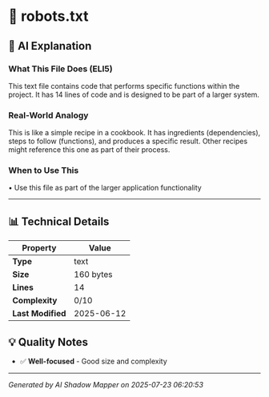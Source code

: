 # 📄 robots.txt

## 🤖 AI Explanation

### What This File Does (ELI5)
This text file contains code that performs specific functions within the project. It has 14 lines of code and is designed to be part of a larger system.

### Real-World Analogy
This is like a simple recipe in a cookbook. It has ingredients (dependencies), steps to follow (functions), and produces a specific result. Other recipes might reference this one as part of their process.

### When to Use This
• Use this file as part of the larger application functionality

---

## 📊 Technical Details

| Property | Value |
|----------|-------|
| **Type** | text |
| **Size** | 160 bytes |
| **Lines** | 14 |
| **Complexity** | 0/10 |
| **Last Modified** | 2025-06-12 |

## 💡 Quality Notes

- ✅ **Well-focused** - Good size and complexity

---
*Generated by AI Shadow Mapper on 2025-07-23 06:20:53*